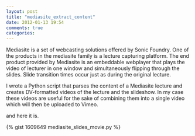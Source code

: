 ```yaml
---
layout: post
title: "mediasite_extract_content"
date: 2012-01-13 19:54
comments: true
categories: 
---
```

Mediasite is a set of webcasting solutions offered by Sonic Foundry. One of the products in the mediasite family is a lecture capturing platform. The end product provided by Mediasite is an embeddable webplayer that plays the video of lecturer in one window and simultaneously flipping through the slides. Slide transition times occur just as during the original lecture.

I wrote a Python script that parses the content of a Mediasite lecture and creates DV-formatted videos of the lecture and the slideshow. In my case these videos are useful for the sake of combining them into a single video which will then be uploaded to Vimeo.

and here it is.

<!-- more -->

{% gist 1609649 mediasite_slides_movie.py %}

